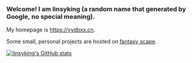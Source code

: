 ### Welcome! I am linsyking (a random name that generated by Google, no special meaning).

My homepage is <https://yydbxx.cn>.

Some small, personal projects are hosted on [fantasy scape](https://yydbxx.cn/fs).

[![linsyking's GitHub stats](https://github-readme-stats.vercel.app/api?username=linsyking&show_icons=true&theme=onedark)](https://github.com/anuraghazra/github-readme-stats)
